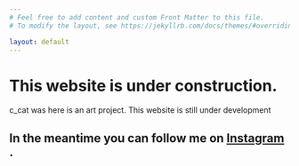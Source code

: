 ```yaml
---
# Feel free to add content and custom Front Matter to this file.
# To modify the layout, see https://jekyllrb.com/docs/themes/#overriding-theme-defaults

layout: default
---
```


# This website is under construction.
c_cat was here is an art project. This website is still under development

## In the meantime you can follow me on [Instagram ](https://www.instagram.com/c_cat.was_here/).


